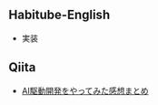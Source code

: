 ## Habitube-English
- 実装

## Qiita
- [AI駆動開発をやってみた感想まとめ](https://qiita.com/Meerkat39/items/7c49424080ac4d743780)